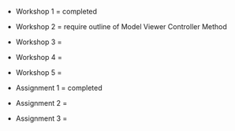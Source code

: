 - Workshop 1 = completed
- Workshop 2 =  require outline of Model Viewer Controller Method
- Workshop 3 =
- Workshop 4 =
- Workshop 5 =


- Assignment 1 = completed
- Assignment 2 = 
- Assignment 3 =
